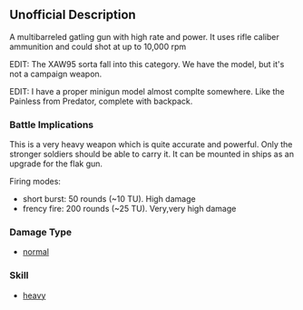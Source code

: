 ## Unofficial Description

A multibarreled gatling gun with high rate and power. It uses rifle
caliber ammunition and could shot at up to 10,000 rpm

EDIT: The XAW95 sorta fall into this category. We have the model, but
it's not a campaign weapon.

EDIT: I have a proper minigun model almost complte somewhere. Like the
Painless from Predator, complete with backpack.

### Battle Implications

This is a very heavy weapon which is quite accurate and powerful. Only
the stronger soldiers should be able to carry it. It can be mounted in
ships as an upgrade for the flak gun.

Firing modes:

- short burst: 50 rounds (\~10 TU). High damage
- frency fire: 200 rounds (\~25 TU). Very,very high damage

### Damage Type

- [normal](Damage/normal "wikilink")

### Skill

- [heavy](Skills/heavy "wikilink")